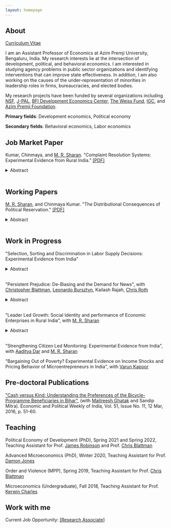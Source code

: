 ```yaml
---
layout: homepage
---
```


## About

[Curriculum Vitae](/documents/Chinmaya_Kumar_cv.pdf)

I am an Assistant Professor of Economics at Azim Premji University, Bengaluru, India. My research interests lie at the intersection of development, political, and behavioral economics. I am interested in studying agency problems in public sector organizations and identifying interventions that can improve state effectiveness. In addition, I am also working on the causes of the under-representation of minorities in leadership roles in firms, bureaucracies, and elected bodies. 

My research projects have been funded by several organizations including [NSF](), [J-PAL](https://www.povertyactionlab.org/), [BFI Development Economics Center](https://bfi.uchicago.edu/centers-programs/development-economics-center/), [The Weiss Fund](https://bfi.uchicago.edu/the-weiss-fund/), [IGC](https://www.theigc.org/), and [Azim Premji Foundation](https://azimpremjifoundation.org/). 
 

**Primary fields**: Development economics, Political economy 

**Secondary fields**: Behavioral economics, Labor economics 


## Job Market Paper
Kumar, Chinmaya, and [M. R. Sharan](https://www.mrsharan.com/). "Complaint Resolution Systems: Experimental Evidence from Rural India." [[PDF]](/research/jmp.pdf)
<details>
<summary>Abstract</summary> We study whether access to complaint resolution systems can resolve hold-up problems in implementing public good projects. We run a field experiment involving 1629 low-caste local representatives who were unable to start public goods projects in their constituencies due to bureaucratic hurdles. We randomize offers to file complaints regarding public good project initiation on their behalf and track its effects. Our treatment leads to a 40 percentage points jump in complaint filing rate and is effective in improving project implementation: treated constituencies see a 26% rise in public good projects. We also find that the treatment increases project initiation in neighboring constituencies by 23%. Our analysis suggests that the mere threat of a formal complaint technology could cause project initiation in neighboring wards. However, resolution rates go down when multiple complaints are filed against the same higher bureaucrat. Surprisingly, treated representatives did not gain any electoral returns in the local elections held two years after the treatment.. 
</details> 
<br/>

## Working Papers

[M. R. Sharan](https://www.mrsharan.com/), and Chinmaya Kumar. "The Distributional Consequences of Political Reservation." [[PDF]](/research/reservation_paper.pdf) 
<details>
<summary>Abstract</summary> A key goal of affirmative action policies is to reduce disparities between disadvantaged minority groups and others. We study one such policy: mandated political representation in favor
of low caste (Scheduled Castes/SC) groups in Bihar, India. Using a regression discontinuity design framework, we study how political reservation affects inter-group disparities in the short- and long-run. We show that political reservation in favor of SCs for the post of local government head (a) lowers SC-non-SC disparities in access to public goods in the short-run (5 years later) and long-run (13 years later), (b) lowers inter-group private asset inequality modestly in the short-run and substantially in the long-run (c) has no efficiency consequences in the short-run and (d) increases political participation and presence of low caste members in local government in the long-run. Turning to mechanisms, we show that government programs are better targeted towards low castes in reserved constituencies. Our results suggest a virtuous cycle between political representation and resource access, which reap significant benefits for minority groups in the long run.
</details>
<br/>

## Work in Progress

"Selection, Sorting and Discrimination in Labor Supply Decisions: Experimental Evidence from India" 
<details>
<summary>Abstract</summary> Minorities are underrepresented in enterprise ownership and leadership positions in big firms. Why? This paper empirically investigates the role of one potential reason for this: discrimination against minority employers by subordinate workers. I embed a field experiment in the recruitment of entry-level workers by a set of firms based in India. The field experiment aims to answer two main research questions: 1) Do minority employers face discrimination from below in labor markets? 2) What are the underlying motivations? I specifically test for two potential motives: attention discrimination and social image concerns. Preliminary results show that applicants are 30% less likely to apply for jobs advertised by minority employers. I also find strong evidence for ‘attention discrimination’ against minority employers. 
</details>
<br/>

"Persistent Prejudice: De-Biasing and the Demand for News", with [Christopher Blattman](https://chrisblattman.com/), [Leonardo Bursztyn](https://home.uchicago.edu/bursztyn/index.html), Kailash Rajah, [Chris Roth](https://sites.google.com/site/chrisrotheconomics/home) 
<details>
<summary>Abstract</summary> Identity groups often hold incorrect and biased beliefs about competing groups. These beliefs may be persistent and difficult to correct. Why is that? We hypothesize that people exposed to information counter to their group identity may work to re-bias themselves by increasing their selective exposure--their consumption of biased news and information. We design an experiment in which we randomly provide Hindu respondents with information to correct a biased belief about Muslims using informational videos. We first confirm that the videos shift their beliefs during the experiment. We then examine their demand for new information—having been de-biased, are they more likely to seek information from a biased source?
</details>
<br/>

"Leader Led Growth: Social Identity and performance of Economic Enterprises in Rural India", with [M. R. Sharan](https://www.mrsharan.com/)
<details>
<summary>Abstract</summary> Misallocation of entrepreneurial talent can prevent the economy from achieving its growth potential. Minority groups face discrimination across multiple markets – capital, product, labor – that limits the entry and growth of their enterprises. This paper empirically investigates whether exposure to low caste (Scheduled Castes/SC) leaders at the local level can help SC entrepreneurs overcome some of the barriers and improve the performance of their enterprises. Using a regression discontinuity design, we find that exogenous exposure to SC leaders has a strong positive effect on the entry and growth of SC-run enterprises: There is a 20% increase in the number of enterprises and a 27% increase in workers employed by SC-owned enterprises. We find evidence for positive spillovers on mid-level caste groups (OBCs) but no effects on higher-caste groups. Using a primary survey of enterprises, we plan to uncover the underlying channels through which local leaders impact the performance of economic enterprises.
</details>
<br/>

"Strengthening Citizen Led Monitoring: Experimental Evidence from India", with [Aaditya Dar](https://aadityadar.com/) and [M. R. Sharan](https://www.mrsharan.com/)

"Bargaining Out of Poverty? Experimental Evidence on Income Shocks and Pricing Behavior of Microentrepreneurs in India", with [Varun Kapoor](https://sites.google.com/view/varunk/)

## Pre-doctoral Publications

["Cash versus Kind: Understanding the Preferences of the Bicycle-Programme Beneficiaries in Bihar"](https://www.epw.in/journal/2016/11/special-articles/cash-versus-kind.html), (with [Maitreesh Ghatak](https://personal.lse.ac.uk/ghatak/) and Sandip Mitra). Economic and Political Weekly of India, Vol. 51, Issue No. 11, 12 Mar, 2016, p. 51-60.

## Teaching

Political Economy of Development (PhD), Spring 2021 and Spring 2022, Teaching Assistant for Prof. [James Robinson](https://voices.uchicago.edu/jamesrobinson/) and Prof. [Chris Blattman](https://chrisblattman.com/)

Advanced Microeconomics (PhD), Winter 2020, Teaching Assistant for Prof. [Damon Jones](https://home.uchicago.edu/~j1s/)

Order and Violence (MPP), Spring 2019, Teaching Assistant for Prof. [Chris Blattman](https://chrisblattman.com/)

Microeconomics (Undergraduate), Fall 2018, Teaching Assistant for Prof. [Kerwin Charles](https://kerwin-charles.squarespace.com/)

## Work with me

Current Job Opportunity: [[Research Associate]](/research/RA_Job_2023.pdf)

